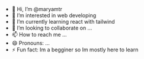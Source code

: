 - 👋 Hi, I’m @maryamtr
- 👀 I’m interested in web developing
- 🌱 I’m currently learning react with tailwind
- 💞️ I’m looking to collaborate on ...
- 📫 How to reach me ...
- 😄 Pronouns: ...
- ⚡ Fun fact: Im a begginer so Im mostly here to learn

<!---
maryamtr/maryamtr is a ✨ special ✨ repository because its `README.md` (this file) appears on your GitHub profile.
You can click the Preview link to take a look at your changes.
--->
